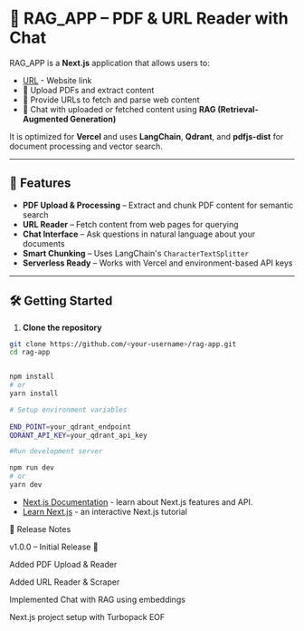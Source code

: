 # 📘 RAG_APP – PDF & URL Reader with Chat

RAG_APP is a **Next.js** application that allows users to:
- [URL](https://rag-app-six.vercel.app/) - Website link
- 📄 Upload PDFs and extract content
- 🔗 Provide URLs to fetch and parse web content
- 💬 Chat with uploaded or fetched content using **RAG (Retrieval-Augmented Generation)**

It is optimized for **Vercel** and uses **LangChain**, **Qdrant**, and **pdfjs-dist** for document processing and vector search.

---

## 🚀 Features

- **PDF Upload & Processing** – Extract and chunk PDF content for semantic search
- **URL Reader** – Fetch content from web pages for querying
- **Chat Interface** – Ask questions in natural language about your documents
- **Smart Chunking** – Uses LangChain's `CharacterTextSplitter`
- **Serverless Ready** – Works with Vercel and environment-based API keys

---

## 🛠 Getting Started

1. **Clone the repository**
```bash
git clone https://github.com/<your-username>/rag-app.git
cd rag-app


npm install
# or
yarn install

# Setup environment variables 
 
END_POINT=your_qdrant_endpoint
QDRANT_API_KEY=your_qdrant_api_key

#Run development server

npm run dev
# or
yarn dev
```

- [Next.js Documentation](https://nextjs.org/docs) - learn about Next.js features and API.
- [Learn Next.js](https://nextjs.org/learn) - an interactive Next.js tutorial


📝 Release Notes

v1.0.0 – Initial Release 🎉

Added PDF Upload & Reader

Added URL Reader & Scraper

Implemented Chat with RAG using embeddings

Next.js project setup with Turbopack
EOF
